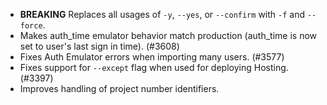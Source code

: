 - **BREAKING** Replaces all usages of `-y`, `--yes`, or `--confirm` with `-f` and `--force`.
- Makes auth_time emulator behavior match production (auth_time is now set to user's last sign in time). (#3608)
- Fixes Auth Emulator errors when importing many users. (#3577)
- Fixes support for `--except` flag when used for deploying Hosting. (#3397)
- Improves handling of project number identifiers.
